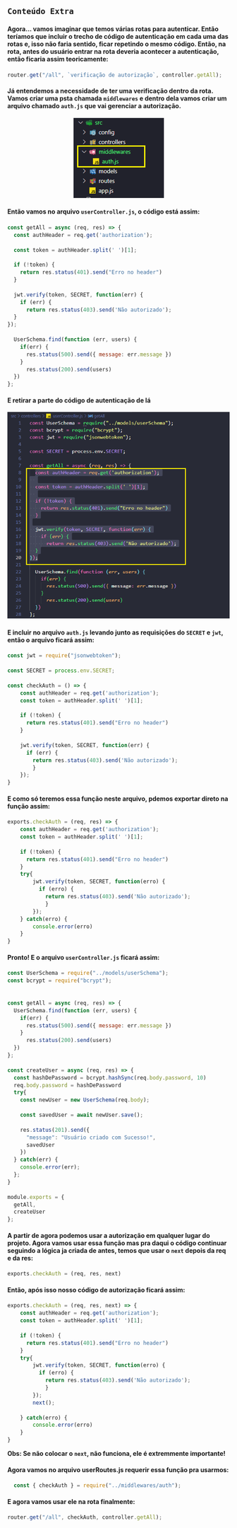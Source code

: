 ## `Conteúdo Extra`
#### Agora... vamos imaginar que temos várias rotas para autenticar. Então teríamos que incluir o trecho de código de autenticação em cada uma das rotas e, isso não faria sentido, ficar repetindo o mesmo código. Então, na rota, antes do usuário entrar na rota deveria acontecer a autenticação, então ficaria assim teoricamente:
```javascript
router.get("/all", `verificação de autorização`, controller.getAll);
```
#### Já entendemos a necessidade de ter uma verificação dentro da rota. Vamos criar uma psta chamada `middlewares` e dentro dela vamos criar um arquivo chamado `auth.js` que vai gerenciar a autorização. 
<p align="center">
  <img alt="foto" title="foto" src="../img/foto25.png"/>
</p>

#### Então vamos no arquivo `userController.js`, o código está assim:
```javascript
const getAll = async (req, res) => {
  const authHeader = req.get('authorization');
  
  const token = authHeader.split(' ')[1];
  
  if (!token) {
    return res.status(401).send("Erro no header")
  }

  jwt.verify(token, SECRET, function(err) {
    if (err) {
      return res.status(403).send('Não autorizado');
  }
});

  UserSchema.find(function (err, users) {
    if(err) {
      res.status(500).send({ message: err.message })
    }
      res.status(200).send(users)
  }) 
};
```
#### E retirar a parte do código de autenticação de lá 
<p align="center">
  <img alt="foto" title="foto" src="../img/foto26.png"/>
</p>

#### E incluir no arquivo `auth.js` levando junto as requisições do `SECRET` e `jwt`, então o arquivo ficará assim:
```javascript
const jwt = require("jsonwebtoken");

const SECRET = process.env.SECRET;

const checkAuth = () => {
    const authHeader = req.get('authorization');  
    const token = authHeader.split(' ')[1];

    if (!token) {
      return res.status(401).send("Erro no header")
    }

    jwt.verify(token, SECRET, function(err) {
      if (err) {
        return res.status(403).send('Não autorizado');
        }
    }); 
}
```
#### E como só teremos essa função neste arquivo, pdemos exportar direto na função assim: 
```javascript
exports.checkAuth = (req, res) => {
    const authHeader = req.get('authorization');  
    const token = authHeader.split(' ')[1];

    if (!token) {
      return res.status(401).send("Erro no header")
    }
    try{
        jwt.verify(token, SECRET, function(erro) {
          if (erro) {
            return res.status(403).send('Não autorizado');
            }
        }); 
    } catch(erro) {
        console.error(erro)
    }
}
```
#### Pronto! E o arquivo `userController.js` ficará assim: 
```javascript
const UserSchema = require("../models/userSchema");
const bcrypt = require("bcrypt");


const getAll = async (req, res) => {
  UserSchema.find(function (err, users) {
    if(err) {
      res.status(500).send({ message: err.message })
    }
      res.status(200).send(users)
  }) 
};

const createUser = async (req, res) => {
  const hashDePassword = bcrypt.hashSync(req.body.password, 10)
  req.body.password = hashDePassword
  try{
    const newUser = new UserSchema(req.body);

    const savedUser = await newUser.save();
    
    res.status(201).send({
      "message": "Usuário criado com Sucesso!",
      savedUser
    })
  } catch(err) {
    console.error(err);
  };
}

module.exports = {
  getAll,
  createUser
};

```
#### A partir de agora podemos usar a autorização em qualquer lugar do projeto. Agora vamos usar essa função mas pra daqui o código continuar seguindo a lógica ja criada de antes, temos que usar o `next` depois da req e da res:
```javascript
exports.checkAuth = (req, res, next)
```
#### Então, após isso nosso código de autorização ficará assim:
```javascript
exports.checkAuth = (req, res, next) => {
    const authHeader = req.get('authorization');  
    const token = authHeader.split(' ')[1];

    if (!token) {
      return res.status(401).send("Erro no header")
    }
    try{
        jwt.verify(token, SECRET, function(erro) {
          if (erro) {
            return res.status(403).send('Não autorizado');
            }
        }); 
        next();
        
    } catch(erro) {
        console.error(erro)
    }
}
```
**Obs: Se não colocar o `next`, não funciona, ele é extremmente importante!**
#### Agora vamos no arquivo userRoutes.js requerir essa função pra usarmos:
```javascript
  const { checkAuth } = require("../middlewares/auth");
```
####  E agora vamos usar ele na rota finalmente:
```javascript
router.get("/all", checkAuth, controller.getAll);
```
#### 